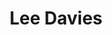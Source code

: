 ---
title: Lee Davies
lbplayer: true
current_team: leighton-buzzard-b
ecf: 341983G
chesscom: leemd23
lichess: Leemd23
---